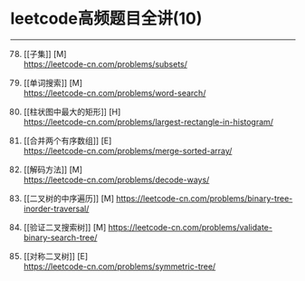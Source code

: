 # leetcode高频题目全讲(10)


---

78. [[子集]] [M]  
https://leetcode-cn.com/problems/subsets/

79. [[单词搜索]] [M]  
https://leetcode-cn.com/problems/word-search/

84. [[柱状图中最大的矩形]] [H]  
https://leetcode-cn.com/problems/largest-rectangle-in-histogram/

88. [[合并两个有序数组]]  [E]  
https://leetcode-cn.com/problems/merge-sorted-array/

91. [[解码方法]] [M]  
https://leetcode-cn.com/problems/decode-ways/

94. [[二叉树的中序遍历]]  [M]
https://leetcode-cn.com/problems/binary-tree-inorder-traversal/

98. [[验证二叉搜索树]]  [M]
https://leetcode-cn.com/problems/validate-binary-search-tree/

101. [[对称二叉树]] [E]  
https://leetcode-cn.com/problems/symmetric-tree/
